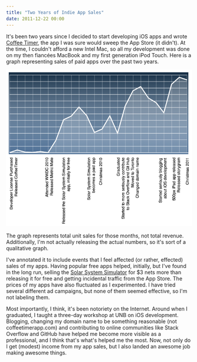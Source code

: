 ```yaml
---
title: "Two Years of Indie App Sales"
date: 2011-12-22 00:00
---
```


It's been two years since I decided to start developing iOS apps and wrote [Coffee Timer](https://ashfurrow.com/projects/coffeetimer/), the app I was sure would sweep the App Store (it didn't). At the time, I couldn't afford a new Intel Mac, so all my development was done on my then fiancées MacBook and my first generation iPod Touch. Here is a graph representing sales of paid apps over the past two years.



 ![](/img/import/blog/2011/12/two-years-of-indie-app-sales/09C84F06D05A44369AAC62C990F45E0C.png)

The graph represents total unit sales for those months, not total revenue. Additionally, I'm not actually releasing the actual numbers, so it's sort of a qualitative graph.

I've annotated it to include events that I feel affected (or rather, effected) sales of my apps. Having popular free apps helped, initially, but I've found in the long run, selling the [Solar System Simulator](https://ashfurrow.com/projects/solar-system-simulation/) for $3 nets more than releasing it for free and getting incidental traffic from the App Store. The prices of my apps have also fluctuated as I experimented.&nbsp;I have tried several different ad campaigns, but none of them seemed effective, so I'm not labeling them.

Most importantly, I think, it's been&nbsp;notoriety&nbsp;on the Internet. Around when I graduated, I taught a three-day workshop at UNB on iOS development. Blogging, changing my domain name to be something reasonable (not coffeetimerapp.com) and contributing to online communities like Stack Overflow and GitHub have helped me become more visible as a professional, and I think that's what's helped me the most. Now, not only do I get (modest) income from my app sales, but I also landed an awesome job making awesome things.

<!-- more -->
